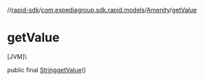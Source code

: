 //[rapid-sdk](../../../index.md)/[com.expediagroup.sdk.rapid.models](../index.md)/[Amenity](index.md)/[getValue](get-value.md)

# getValue

[JVM]\

public final [String](https://docs.oracle.com/javase/8/docs/api/java/lang/String.html)[getValue](get-value.md)()
